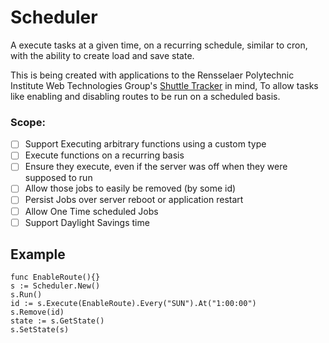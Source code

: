 # Scheduler
A execute tasks at a given time, on a recurring schedule, similar to cron, with the ability to create load and save state.

This is being created with applications to the Rensselaer Polytechnic Institute Web Technologies Group's [Shuttle Tracker](https://github.com/wtg/shuttletracker) in mind, To allow tasks like enabling and disabling routes to be run on a scheduled basis.

### Scope:

- [ ] Support Executing arbitrary functions using a custom type
- [ ] Execute functions on a recurring basis
- [ ] Ensure they execute, even if the server was off when they were supposed to run
- [ ] Allow those jobs to easily be removed (by some id)
- [ ] Persist Jobs over server reboot or application restart
- [ ] Allow One Time scheduled Jobs
- [ ] Support Daylight Savings time

## Example

```
func EnableRoute(){}
s := Scheduler.New()   
s.Run()             
id := s.Execute(EnableRoute).Every("SUN").At("1:00:00")
s.Remove(id)          
state := s.GetState()
s.SetState(s)         
```
